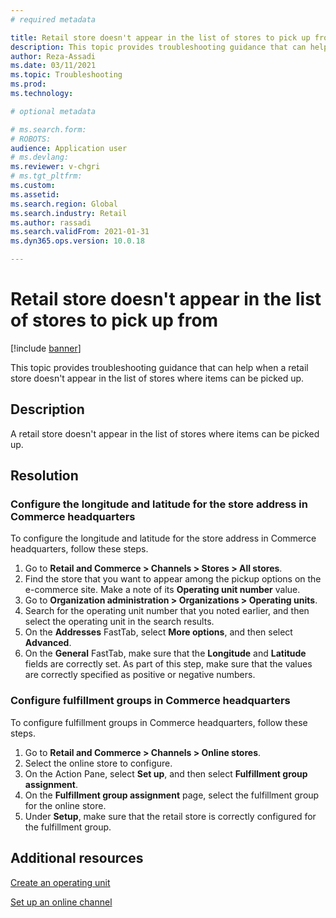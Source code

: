 ```yaml
---
# required metadata

title: Retail store doesn't appear in the list of stores to pick up from
description: This topic provides troubleshooting guidance that can help when a retail store doesn't appear in the list of stores where items can be picked up.
author: Reza-Assadi
ms.date: 03/11/2021
ms.topic: Troubleshooting
ms.prod: 
ms.technology: 

# optional metadata

# ms.search.form: 
# ROBOTS: 
audience: Application user
# ms.devlang: 
ms.reviewer: v-chgri
# ms.tgt_pltfrm: 
ms.custom: 
ms.assetid: 
ms.search.region: Global
ms.search.industry: Retail
ms.author: rassadi
ms.search.validFrom: 2021-01-31
ms.dyn365.ops.version: 10.0.18

---
```


# Retail store doesn't appear in the list of stores to pick up from

[!include [banner](../../includes/banner.md)]

This topic provides troubleshooting guidance that can help when a retail store doesn't appear in the list of stores where items can be picked up.

## Description

A retail store doesn't appear in the list of stores where items can be picked up.

## Resolution

### Configure the longitude and latitude for the store address in Commerce headquarters

To configure the longitude and latitude for the store address in Commerce headquarters, follow these steps.

1. Go to **Retail and Commerce \> Channels \> Stores \> All stores**.
1. Find the store that you want to appear among the pickup options on the e-commerce site. Make a note of its **Operating unit number** value.
1. Go to **Organization administration \> Organizations \> Operating units**.
1. Search for the operating unit number that you noted earlier, and then select the operating unit in the search results.
1. On the **Addresses** FastTab, select **More options**, and then select **Advanced**.
1. On the **General** FastTab, make sure that the **Longitude** and **Latitude** fields are correctly set. As part of this step, make sure that the values are correctly specified as positive or negative numbers.

### Configure fulfillment groups in Commerce headquarters

To configure fulfillment groups in Commerce headquarters, follow these steps.

1. Go to **Retail and Commerce \> Channels \> Online stores**.
1. Select the online store to configure.
1. On the Action Pane, select **Set up**, and then select **Fulfillment group assignment**.
1. On the **Fulfillment group assignment** page, select the fulfillment group for the online store.
1. Under **Setup**, make sure that the retail store is correctly configured for the fulfillment group.

## Additional resources 

[Create an operating unit](https://docs.microsoft.com/dynamics365/fin-ops-core/fin-ops/organization-administration/tasks/create-operating-unit)

[Set up an online channel](../channel-setup-online.md)
